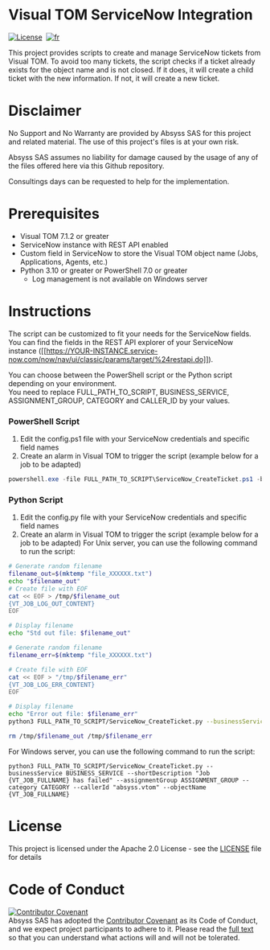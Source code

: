 # Visual TOM ServiceNow Integration
[![License](https://img.shields.io/badge/License-Apache_2.0-blue.svg)](LICENSE.md)&nbsp;
[![fr](https://img.shields.io/badge/lang-fr-yellow.svg)](README-fr.md)  

This project provides scripts to create and manage ServiceNow tickets from Visual TOM.
To avoid too many tickets, the script checks if a ticket already exists for the object name and is not closed.
If it does, it will create a child ticket with the new information.
If not, it will create a new ticket.

# Disclaimer
No Support and No Warranty are provided by Absyss SAS for this project and related material. The use of this project's files is at your own risk.

Absyss SAS assumes no liability for damage caused by the usage of any of the files offered here via this Github repository.

Consultings days can be requested to help for the implementation.

# Prerequisites

  * Visual TOM 7.1.2 or greater
  * ServiceNow instance with REST API enabled
  * Custom field in ServiceNow to store the Visual TOM object name (Jobs, Applications, Agents, etc.)
  * Python 3.10 or greater or PowerShell 7.0 or greater
    * Log management is not available on Windows server

# Instructions

The script can be customized to fit your needs for the ServiceNow fields. You can find the fields in the REST API explorer of your ServiceNow instance ([[https://YOUR-INSTANCE.service-now.com/now/nav/ui/classic/params/target/%24restapi.do]]).

You can choose between the PowerShell script or the Python script depending on your environment.  
You need to replace FULL_PATH_TO_SCRIPT, BUSINESS_SERVICE, ASSIGNMENT_GROUP, CATEGORY and CALLER_ID by your values.

### PowerShell Script
1. Edit the config.ps1 file with your ServiceNow credentials and specific field names
2. Create an alarm in Visual TOM to trigger the script (example below for a job to be adapted)
  ```powershell
  powershell.exe -file FULL_PATH_TO_SCRIPT\ServiceNow_CreateTicket.ps1 -businessService "BUSINESS_SERVICE" -shortDescription "Job {VT_JOB_FULLNAME} has failed" -assignmentGroup "ASSIGNMENT_GROUP" -category "CATEGORY" -callerId "absyss.vtom" -objectName "{VT_FULL_JOBNAME}"
  ```

### Python Script
1. Edit the config.py file with your ServiceNow credentials and specific field names
2. Create an alarm in Visual TOM to trigger the script (example below for a job to be adapted)
For Unix server, you can use the following command to run the script:
  ```bash
# Generate random filename
filename_out=$(mktemp "file_XXXXXX.txt")
echo "$filename_out"
# Create file with EOF
cat << EOF > /tmp/$filename_out
{VT_JOB_LOG_OUT_CONTENT}
EOF

# Display filename
echo "Std out file: $filename_out"

# Generate random filename
filename_err=$(mktemp "file_XXXXXX.txt")

# Create file with EOF
cat << EOF > "/tmp/$filename_err"
{VT_JOB_LOG_ERR_CONTENT}
EOF

# Display filename
echo "Error out file: $filename_err"
python3 FULL_PATH_TO_SCRIPT/ServiceNow_CreateTicket.py --businessService BUSINESS_SERVICE --shortDescription "Job {VT_JOB_FULLNAME} has failed" --assignmentGroup ASSIGNMENT_GROUP --category CATEGORY --callerId "absyss.vtom" --objectName {VT_JOB_FULLNAME} --outAttachmentFile /tmp/$filename_out --outAttachmentName {VT_JOB_LOG_OUT_NAME}  --errorAttachmentFile /tmp/$filename_err --errorAttachmentName {VT_JOB_LOG_ERR_NAME}

rm /tmp/$filename_out /tmp/$filename_err
```

For Windows server, you can use the following command to run the script:
  ```shell
  python3 FULL_PATH_TO_SCRIPT/ServiceNow_CreateTicket.py --businessService BUSINESS_SERVICE --shortDescription "Job {VT_JOB_FULLNAME} has failed" --assignmentGroup ASSIGNMENT_GROUP --category CATEGORY --callerId "absyss.vtom" --objectName {VT_JOB_FULLNAME}
  ```

# License
This project is licensed under the Apache 2.0 License - see the [LICENSE](license) file for details


# Code of Conduct
[![Contributor Covenant](https://img.shields.io/badge/Contributor%20Covenant-v2.1%20adopted-ff69b4.svg)](code-of-conduct.md)  
Absyss SAS has adopted the [Contributor Covenant](CODE_OF_CONDUCT.md) as its Code of Conduct, and we expect project participants to adhere to it. Please read the [full text](CODE_OF_CONDUCT.md) so that you can understand what actions will and will not be tolerated.
